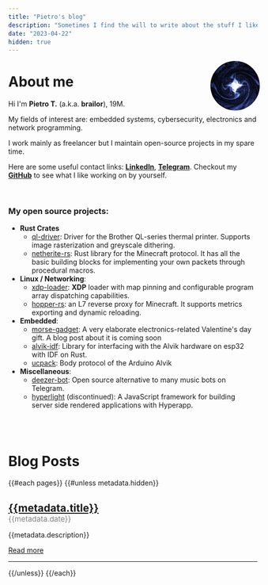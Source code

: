 ```yaml
---
title: "Pietro's blog"
description: "Sometimes I find the will to write about the stuff I like. Only sometimes."
date: "2023-04-22"
hidden: true
---
```


<img
    src="/static/star.jpg"
    style="display: inline-block; box-sizing: border-box; border-radius: 100%; width: 100px; margin: 0px -5px 0px 0px; border: 1.5px solid var(--accent-color);"
    align="right"
/>
<h1 class="fancy-title">About me</h1>

Hi I'm **Pietro T.** (a.k.a. **brailor**), 19M.

My fields of interest are: embedded systems, cybersecurity, electronics and network programming.

I work mainly as freelancer but I maintain open-source projects in my spare time.

Here are some useful contact links: [**LinkedIn**](https://www.linkedin.com/in/pietro-tamilia-3a9168238/), [**Telegram**](https://t.me/stack_smash). Checkout my **[GitHub](https://github.com/BRA1L0R)** to see what I like working on by yourself.

<br>

### My open source projects:
<!-- <details open> -->
<!-- <summary>A list of projects I'm working/I've worked on</summary> -->

- **Rust Crates**
  - [ql-driver](https://github.com/Kezii/ql-driver): Driver for the Brother QL-series thermal printer. Supports image rasterization and greyscale dithering.
  - [netherite-rs](https://github.com/BRA1L0R/netherite-rs): Rust library for the Minecraft protocol. It has all the basic building blocks for implementing your own packets through procedural macros.
- **Linux / Networking**:
  - [xdp-loader](https://github.com/BRA1L0R/xdp-loader): **XDP** loader with map pinning and configurable program array dispatching capabilities.
  - [hopper-rs](https://github.com/BRA1L0R/hopper-rs): an L7 reverse proxy for Minecraft. It supports metrics exporting and dynamic reloading.
- **Embedded**:
  - [morse-gadget](https://github.com/BRA1L0R/morse-gadget): A very elaborate electronics-related Valentine's day gift. A blog post about it is coming soon
  - [alvik-idf](https://github.com/BRA1L0R/alvik-idf-rs): Library for interfacing with the Alvik hardware on esp32 with IDF on Rust.
  - [ucpack](https://github.com/BRA1L0R/ucpack): Body protocol of the Arduino Alvik
- **Miscellaneous**:
  - [deezer-bot](https://github.com/Stockpesce/deezer-bot): Open source alternative to many music bots on Telegram.
  - [hyperlight](https://github.com/hyperlightjs/hyperlight) (discontinued): A JavaScript framework for building server side rendered applications with Hyperapp.

<!-- </details> -->

<br>
<br>

<h1 class="fancy-title">Blog Posts</h1>

{{#each pages}}
{{#unless metadata.hidden}}
<h2 style="margin-bottom: 0px;"><a href="{{figurative_path}}">{{metadata.title}}</a></h2>
<span style="font-size: 15px; color: grey;">{{metadata.date}}</span>

{{metadata.description}}

[Read more]({{figurative_path}})

---

{{/unless}}
{{/each}}
